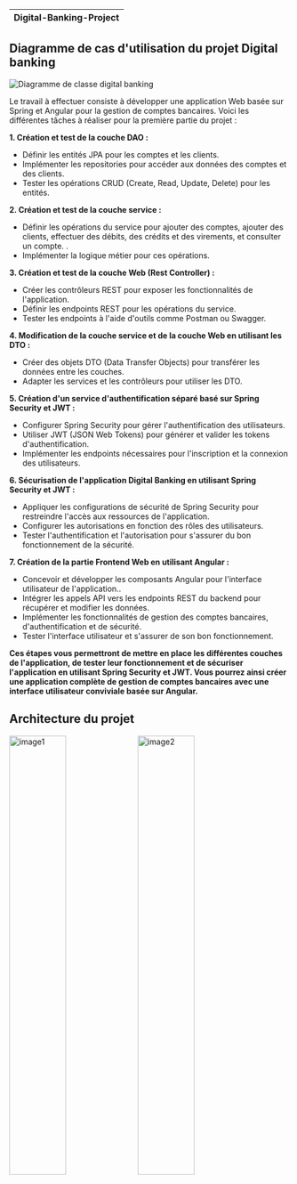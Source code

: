 |       Digital-Banking-Project           |
| --------------------------------------- |

## Diagramme de cas d'utilisation du projet Digital banking
![Diagramme de classe digital banking](https://github.com/Akasmiou-ouassima/Digital-Banking-Project/assets/105364446/4bef82b9-e2a3-4806-8091-3ab5218ee56e)

Le travail à effectuer consiste à développer une application Web basée sur Spring et Angular pour la gestion de comptes bancaires. Voici les différentes tâches à réaliser pour la première partie du projet :

**1. Création et test de la couche DAO :**
<ul>
  <li>Définir les entités JPA pour les comptes et les clients.</li>
 <li>Implémenter les repositories pour accéder aux données des comptes et des clients. </li>
 <li>Tester les opérations CRUD (Create, Read, Update, Delete) pour les entités. </li>
</ul>

**2. Création et test de la couche service :**
<ul>
  <li>Définir les opérations du service pour ajouter des comptes, ajouter des clients, effectuer des débits, des crédits et des virements, et consulter un compte.
.</li>
 <li>Implémenter la logique métier pour ces opérations. </li>
</ul>

**3. Création et test de la couche Web (Rest Controller) :**
<ul>
  <li>Créer les contrôleurs REST pour exposer les fonctionnalités de l'application.</li>
 <li>Définir les endpoints REST pour les opérations du service. </li>
 <li>Tester les endpoints à l'aide d'outils comme Postman ou Swagger.</li>
</ul>

**4. Modification de la couche service et de la couche Web en utilisant les DTO :**
<ul>
  <li>Créer des objets DTO (Data Transfer Objects) pour transférer les données entre les couches.</li>
 <li>Adapter les services et les contrôleurs pour utiliser les DTO. </li>
</ul>

**5. Création d'un service d'authentification séparé basé sur Spring Security et JWT :**
<ul>
  <li>Configurer Spring Security pour gérer l'authentification des utilisateurs.</li>
 <li>Utiliser JWT (JSON Web Tokens) pour générer et valider les tokens d'authentification.</li>
 <li>Implémenter les endpoints nécessaires pour l'inscription et la connexion des utilisateurs.</li>
</ul>

**6. Sécurisation de l'application Digital Banking en utilisant Spring Security et JWT :**
<ul>
  <li>Appliquer les configurations de sécurité de Spring Security pour restreindre l'accès aux ressources de l'application.</li>
 <li>Configurer les autorisations en fonction des rôles des utilisateurs.</li>
 <li>Tester l'authentification et l'autorisation pour s'assurer du bon fonctionnement de la sécurité.</li>
</ul>

**7. Création de la partie Frontend Web en utilisant Angular :**
<ul>
  <li>Concevoir et développer les composants Angular pour l'interface utilisateur de l'application..</li>
 <li>Intégrer les appels API vers les endpoints REST du backend pour récupérer et modifier les données.</li>
 <li>Implémenter les fonctionnalités de gestion des comptes bancaires, d'authentification et de sécurité.</li>
  <li>Tester l'interface utilisateur et s'assurer de son bon fonctionnement.</li>
</ul>

**Ces étapes vous permettront de mettre en place les différentes couches de l'application, de tester leur fonctionnement et de sécuriser l'application en utilisant Spring Security et JWT. Vous pourrez ainsi créer une application complète de gestion de comptes bancaires avec une interface utilisateur conviviale basée sur Angular.**

  ## Architecture du projet
<div>
  
  <img src="https://github.com/Akasmiou-ouassima/Digital-Banking-Project/blob/main/assets/105364446/13602251-007b-4b7b-90a2-cad759288f83" alt="image1" width="45%">
  
  <img src="https://github.com/Akasmiou-ouassima/Digital-Banking-Project/blob/main/assets/105364446/de2d2959-29be-4ffb-95df-a92f249f9435" alt="image2" width="45%">
</div>


